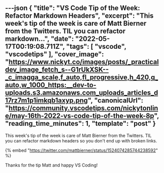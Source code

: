 ---json
{
  "title": "VS Code Tip of the Week: Refactor Markdown Headers",
  "excerpt": "This week's tip of the week is care of Matt Bierner from the Twitters. TIL you can refactor markdown...",
  "date": "2022-05-17T00:19:08.711Z",
  "tags": [
    "vscode",
    "vscodetips"
  ],
  "cover_image": "https://www.nickyt.co/images/posts/_practicaldev_image_fetch_s--G1rUkXSK--_c_imagga_scale,f_auto,fl_progressive,h_420,q_auto,w_1000_https:__dev-to-uploads.s3.amazonaws.com_uploads_articles_d17rz7m1p1imkqb1axyp.png",
  "canonicalUrl": "https://community.vscodetips.com/nickytonline/may-16th-2022-vs-code-tip-of-the-week-8p",
  "reading_time_minutes": 1,
  "template": "post"
}
---

This week's tip of the week is care of Matt Bierner from the Twitters. TIL you can refactor markdown headers so you don't end up with broken links.

{% embed "https://twitter.com/mattbierner/status/1524074285744238592" %}

Thanks for the tip Matt and happy VS Coding!
